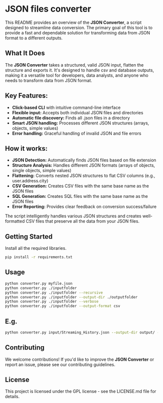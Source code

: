 JSON files converter
=========================

This README provides an overview of the **JSON Converter**, a script designed to streamline data conversion. The primary goal of this tool is to provide a fast and dependable solution for transforming data from JSON format to a different outputs.

## What It Does

The **JSON Converter** takes a structured, valid JSON input, flatten the structure and exports it. It's designed to handle csv and database outputs, making it a versatile tool for developers, data analysts, and anyone who needs to transform data from JSON format.

## Key Features:

- **Click-based CLI** with intuitive command-line interface
- **Flexible input:** Accepts both individual JSON files and directories
- **Automatic file discovery:** Finds all .json files in a directory
- **Smart JSON handling:** Processes different JSON structures (arrays, objects, simple values)
- **Error handling:** Graceful handling of invalid JSON and file errors

## How it works:

- **JSON Detection:** Automatically finds JSON files based on file extension
- **Structure Analysis:** Handles different JSON formats (arrays of objects, single objects, simple values)
- **Flattening:** Converts nested JSON structures to flat CSV columns (e.g., user.address.city)
- **CSV Generation:** Creates CSV files with the same base name as the JSON files
- **SQL Generation:** Creates SQL files with the same base name as the JSON files
- **Error Reporting:** Provides clear feedback on conversion success/failure

The script intelligently handles various JSON structures and creates well-formatted CSV files that preserve all the data from your JSON files.

## Getting Started

Install all the required libraries.

```bash
pip install -r requirements.txt
```

## Usage


```bash
python converter.py myfile.json
python converter.py ./inputfolder
python converter.py ./inputfolder --recursive
python converter.py ./inputfolder --output-dir ./outputfolder
python converter.py ./inputfolder --verbose
python converter.py ./inputfolder --output-format csv
```

## E.g.

```bash
python converter.py input/Streaming_History.json --output-dir output/ --output-format csv --verbose
```

## Contributing

We welcome contributions! If you'd like to improve the **JSON Converter** or report an issue, please see our contributing guidelines.

## License

This project is licensed under the GPL license - see the LICENSE.md file for details.
